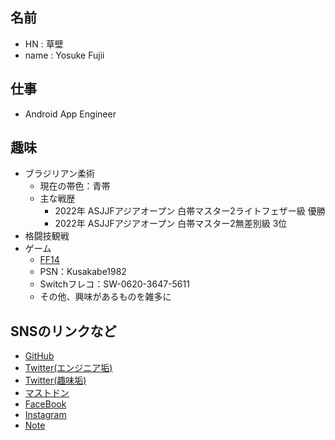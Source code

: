 ## 名前

- HN : 草壁
- name : Yosuke Fujii

## 仕事

- Android App Engineer

<!-- ## JobCareer

- [SkillSheet](https://drive.google.com/file/d/1D9Alc0jFSaUrUBs-sIZ3agEkR8KofeIv/view?usp=sharing)
- [WorkPolicy](https://github.com/kusakabe-dev/WorkPolicy)

## PrivateWork

- [AndroidApps](https://play.google.com/store/apps/developer?id=syo_sa1982) -->

## 趣味

- ブラジリアン柔術
  - 現在の帯色：青帯
  - 主な戦歴
    - 2022年 ASJJFアジアオープン 白帯マスター2ライトフェザー級 優勝
    - 2022年 ASJJFアジアオープン 白帯マスター2無差別級 3位
- 格闘技観戦
- ゲーム
  - [FF14](https://jp.finalfantasyxiv.com/lodestone/character/7324621/)
  - PSN：Kusakabe1982
  - Switchフレコ：SW-0620-3647-5611
  - その他、興味があるものを雑多に

## SNSのリンクなど

- [GitHub](https://github.com/kusakabe-dev)
- [Twitter(エンジニア垢)](https://twitter.com/kusakabe_dev)
- [Twitter(趣味垢)](https://twitter.com/kusakabe_bjj)
- [マストドン](https://mstdn.jp/web/@kusakabe_san)
- [FaceBook](https://www.facebook.com/syousa1982)
- [Instagram](https://www.instagram.com/kusakabe_bjj/)
- [Note](https://note.com/kusakabe_bjj)
